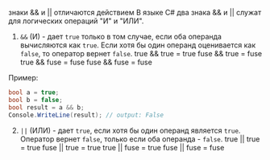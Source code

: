 знаки && и || отличаются действием
В языке C# два знака && и || служат для логических операций "И" и "ИЛИ".

1. `&&` (И) - дает `true` только в том случае, если оба операнда вычисляются как `true`. Если хотя бы один операнд оценивается как `false`, то оператор вернет `false`. 
true && true = true
fuse && true = fuse
true && fuse = fuse
fuse && fuse = fuse

Пример:
```csharp
bool a = true;
bool b = false;
bool result = a && b;
Console.WriteLine(result); // output: False
```

2. `||` (ИЛИ) - дает `true`, если хотя бы один операнд является `true`. Оператор вернет `false`, только если оба операнда - `false`.
true || true = true
fuse || true = true
true || fuse = true
fuse || fuse = fuse
